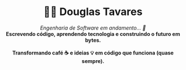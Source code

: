 <h1 align = "center"> 👨‍💻 Douglas Tavares </h1>
<p align = "center"> 
  <i>Engenharia de Software em andamento... 🚧 </i><br>
  <b>Escrevendo código, aprendendo tecnologia e construindo o futuro em bytes.</b><br><br>
  <b>Transformando café ☕ e ideias 💡 em código que funciona (quase sempre).</b>
</p>
